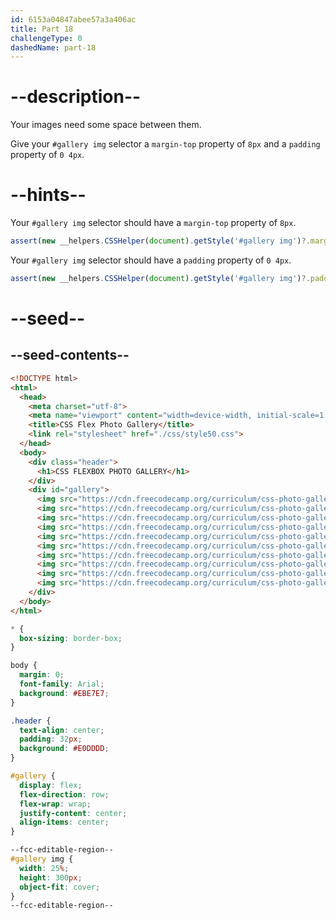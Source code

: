 ```yaml
---
id: 6153a04847abee57a3a406ac
title: Part 18
challengeType: 0
dashedName: part-18
---
```


# --description--

Your images need some space between them.

Give your `#gallery img` selector a `margin-top` property of `8px` and a `padding` property of `0 4px`.

# --hints--

Your `#gallery img` selector should have a `margin-top` property of `8px`.

```js
assert(new __helpers.CSSHelper(document).getStyle('#gallery img')?.marginTop === '8px');
```

Your `#gallery img` selector should have a `padding` property of `0 4px`.

```js
assert(new __helpers.CSSHelper(document).getStyle('#gallery img')?.padding === '0px 4px');
```

# --seed--

## --seed-contents--

```html
<!DOCTYPE html>
<html>
  <head>
    <meta charset="utf-8">
    <meta name="viewport" content="width=device-width, initial-scale=1.0">
    <title>CSS Flex Photo Gallery</title>
    <link rel="stylesheet" href="./css/style50.css">
  </head>
  <body>
    <div class="header">
      <h1>CSS FLEXBOX PHOTO GALLERY</h1>
    </div>
    <div id="gallery">
      <img src="https://cdn.freecodecamp.org/curriculum/css-photo-gallery/1.jpg"/>
      <img src="https://cdn.freecodecamp.org/curriculum/css-photo-gallery/2.jpg"/>
      <img src="https://cdn.freecodecamp.org/curriculum/css-photo-gallery/3.jpg"/>
      <img src="https://cdn.freecodecamp.org/curriculum/css-photo-gallery/4.jpg"/>
      <img src="https://cdn.freecodecamp.org/curriculum/css-photo-gallery/5.jpg"/>
      <img src="https://cdn.freecodecamp.org/curriculum/css-photo-gallery/6.jpg"/>
      <img src="https://cdn.freecodecamp.org/curriculum/css-photo-gallery/7.jpg"/>
      <img src="https://cdn.freecodecamp.org/curriculum/css-photo-gallery/8.jpg"/>
      <img src="https://cdn.freecodecamp.org/curriculum/css-photo-gallery/9.jpg"/>
      <img src="https://cdn.freecodecamp.org/curriculum/css-photo-gallery/10.jpg"/>
    </div>
  </body>
</html>
```

```css
* {
  box-sizing: border-box;
}

body {
  margin: 0;
  font-family: Arial;
  background: #EBE7E7;
}

.header {
  text-align: center;
  padding: 32px;
  background: #E0DDDD;
}

#gallery {
  display: flex;
  flex-direction: row;
  flex-wrap: wrap;
  justify-content: center;
  align-items: center;
}

--fcc-editable-region--
#gallery img {
  width: 25%;
  height: 300px;
  object-fit: cover;
}
--fcc-editable-region--
```
